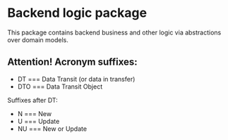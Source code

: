 # Backend logic package

This package contains backend business and other logic via abstractions over domain models.

## Attention! Acronym suffixes:

- DT === Data Transit (or data in transfer)
- DTO === Data Transit Object

Suffixes after DT:
  - N === New
  - U === Update
  - NU === New or Update